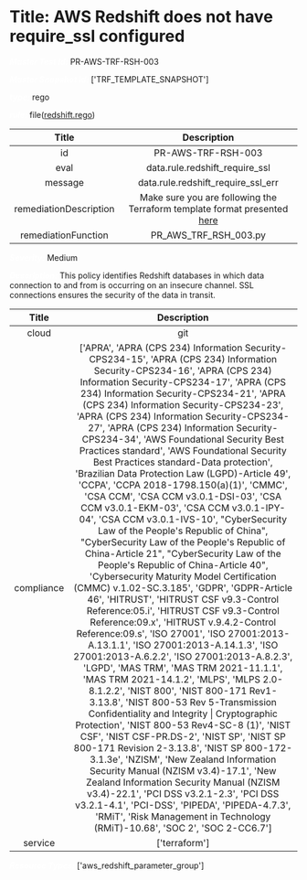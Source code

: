 



# Title: AWS Redshift does not have require_ssl configured


***<font color="white">Master Test Id:</font>*** PR-AWS-TRF-RSH-003

***<font color="white">Master Snapshot Id:</font>*** ['TRF_TEMPLATE_SNAPSHOT']

***<font color="white">type:</font>*** rego

***<font color="white">rule:</font>*** file([redshift.rego])  
  
  
  
  

|Title|Description|
| :---: | :---: |
|id|PR-AWS-TRF-RSH-003|
|eval|data.rule.redshift_require_ssl|
|message|data.rule.redshift_require_ssl_err|
|remediationDescription|Make sure you are following the Terraform template format presented <a href='https://registry.terraform.io/providers/hashicorp/aws/latest/docs/resources/redshift_parameter_group' target='_blank'>here</a>|
|remediationFunction|PR_AWS_TRF_RSH_003.py|


***<font color="white">Severity:</font>*** Medium

***<font color="white">Description:</font>*** This policy identifies Redshift databases in which data connection to and from is occurring on an insecure channel. SSL connections ensures the security of the data in transit.  
  
  

|Title|Description|
| :---: | :---: |
|cloud|git|
|compliance|['APRA', 'APRA (CPS 234) Information Security-CPS234-15', 'APRA (CPS 234) Information Security-CPS234-16', 'APRA (CPS 234) Information Security-CPS234-17', 'APRA (CPS 234) Information Security-CPS234-21', 'APRA (CPS 234) Information Security-CPS234-23', 'APRA (CPS 234) Information Security-CPS234-27', 'APRA (CPS 234) Information Security-CPS234-34', 'AWS Foundational Security Best Practices standard', 'AWS Foundational Security Best Practices standard-Data protection', 'Brazilian Data Protection Law (LGPD)-Article 49', 'CCPA', 'CCPA 2018-1798.150(a)(1)', 'CMMC', 'CSA CCM', 'CSA CCM v3.0.1-DSI-03', 'CSA CCM v3.0.1-EKM-03', 'CSA CCM v3.0.1-IPY-04', 'CSA CCM v3.0.1-IVS-10', "CyberSecurity Law of the People's Republic of China", "CyberSecurity Law of the People's Republic of China-Article 21", "CyberSecurity Law of the People's Republic of China-Article 40", 'Cybersecurity Maturity Model Certification (CMMC) v.1.02-SC.3.185', 'GDPR', 'GDPR-Article 46', 'HITRUST', 'HITRUST CSF v9.3-Control Reference:05.i', 'HITRUST CSF v9.3-Control Reference:09.x', 'HITRUST v.9.4.2-Control Reference:09.s', 'ISO 27001', 'ISO 27001:2013-A.13.1.1', 'ISO 27001:2013-A.14.1.3', 'ISO 27001:2013-A.6.2.2', 'ISO 27001:2013-A.8.2.3', 'LGPD', 'MAS TRM', 'MAS TRM 2021-11.1.1', 'MAS TRM 2021-14.1.2', 'MLPS', 'MLPS 2.0-8.1.2.2', 'NIST 800', 'NIST 800-171 Rev1-3.13.8', 'NIST 800-53 Rev 5-Transmission Confidentiality and Integrity \| Cryptographic Protection', 'NIST 800-53 Rev4-SC-8 (1)', 'NIST CSF', 'NIST CSF-PR.DS-2', 'NIST SP', 'NIST SP 800-171 Revision 2-3.13.8', 'NIST SP 800-172-3.1.3e', 'NZISM', 'New Zealand Information Security Manual (NZISM v3.4)-17.1', 'New Zealand Information Security Manual (NZISM v3.4)-22.1', 'PCI DSS v3.2.1-2.3', 'PCI DSS v3.2.1-4.1', 'PCI-DSS', 'PIPEDA', 'PIPEDA-4.7.3', 'RMiT', 'Risk Management in Technology (RMiT)-10.68', 'SOC 2', 'SOC 2-CC6.7']|
|service|['terraform']|


***<font color="white">Resource Types:</font>*** ['aws_redshift_parameter_group']


[redshift.rego]: https://github.com/prancer-io/prancer-compliance-test/tree/master/aws/terraform/redshift.rego

